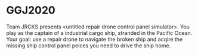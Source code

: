 # GGJ2020

Team JRCKS presents \<untitled repair drone control panel simulator\>. You play as the captain of a industrial cargo ship, stranded in the Pacific Ocean. Your goal: use a repair drone to navigate the broken ship and acqire the missing ship control panel peices you need to drive the ship home. 
